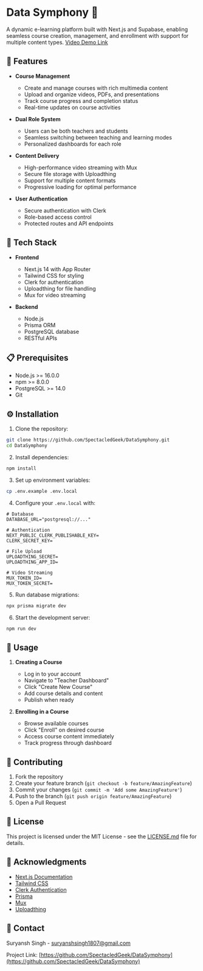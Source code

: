 # Data Symphony 📖

A dynamic e-learning platform built with Next.js and Supabase, enabling seamless course creation, management, and enrollment with support for multiple content types.
[Video Demo Link](https://drive.google.com/file/d/1uFZEQ_C_X6q5i6JXKOJeLHpMYellXKia/view?usp=sharing)

## 🌟 Features

- **Course Management**
  - Create and manage courses with rich multimedia content
  - Upload and organize videos, PDFs, and presentations
  - Track course progress and completion status
  - Real-time updates on course activities

- **Dual Role System**
  - Users can be both teachers and students
  - Seamless switching between teaching and learning modes
  - Personalized dashboards for each role

- **Content Delivery**
  - High-performance video streaming with Mux
  - Secure file storage with Uploadthing
  - Support for multiple content formats
  - Progressive loading for optimal performance

- **User Authentication**
  - Secure authentication with Clerk
  - Role-based access control
  - Protected routes and API endpoints

## 🚀 Tech Stack

- **Frontend**
  - Next.js 14 with App Router
  - Tailwind CSS for styling
  - Clerk for authentication
  - Uploadthing for file handling
  - Mux for video streaming

- **Backend**
  - Node.js
  - Prisma ORM
  - PostgreSQL database
  - RESTful APIs

## 📋 Prerequisites

- Node.js >= 16.0.0
- npm >= 8.0.0
- PostgreSQL >= 14.0
- Git

## ⚙️ Installation

1. Clone the repository:
```bash
git clone https://github.com/SpectacledGeek/DataSymphony.git
cd DataSymphony
```

2. Install dependencies:
```bash
npm install
```

3. Set up environment variables:
```bash
cp .env.example .env.local
```

4. Configure your `.env.local` with:
```env
# Database
DATABASE_URL="postgresql://..."

# Authentication
NEXT_PUBLIC_CLERK_PUBLISHABLE_KEY=
CLERK_SECRET_KEY=

# File Upload
UPLOADTHING_SECRET=
UPLOADTHING_APP_ID=

# Video Streaming
MUX_TOKEN_ID=
MUX_TOKEN_SECRET=
```

5. Run database migrations:
```bash
npx prisma migrate dev
```

6. Start the development server:
```bash
npm run dev
```

## 🎯 Usage

1. **Creating a Course**
   - Log in to your account
   - Navigate to "Teacher Dashboard"
   - Click "Create New Course"
   - Add course details and content
   - Publish when ready

2. **Enrolling in a Course**
   - Browse available courses
   - Click "Enroll" on desired course
   - Access course content immediately
   - Track progress through dashboard

## 🤝 Contributing

1. Fork the repository
2. Create your feature branch (`git checkout -b feature/AmazingFeature`)
3. Commit your changes (`git commit -m 'Add some AmazingFeature'`)
4. Push to the branch (`git push origin feature/AmazingFeature`)
5. Open a Pull Request

## 📝 License

This project is licensed under the MIT License - see the [LICENSE.md](LICENSE.md) file for details.

## 👏 Acknowledgments

- [Next.js Documentation](https://nextjs.org/docs)
- [Tailwind CSS](https://tailwindcss.com)
- [Clerk Authentication](https://clerk.dev)
- [Prisma](https://www.prisma.io)
- [Mux](https://mux.com)
- [Uploadthing](https://uploadthing.com)

## 📧 Contact

Suryansh Singh - suryanshsingh1807@gmail.com

Project Link: [https://github.com/SpectacledGeek/DataSymphony](https://github.com/SpectacledGeek/DataSymphony)
